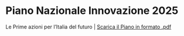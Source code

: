 Piano Nazionale Innovazione 2025
=================================

Le Prime azioni per l’Italia del futuro | [Scarica il Piano in formato .pdf](https://innovazione.gov.it/assets/docs/MID_Book_2025.pdf)
